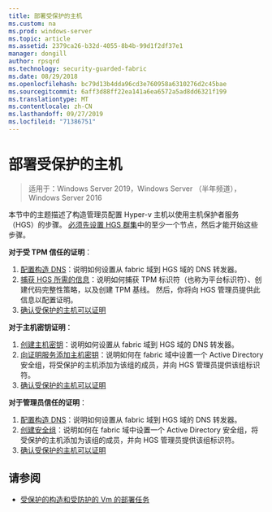 ```yaml
---
title: 部署受保护的主机
ms.custom: na
ms.prod: windows-server
ms.topic: article
ms.assetid: 2379ca26-b32d-4055-8b4b-99d1f2df37e1
manager: dongill
author: rpsqrd
ms.technology: security-guarded-fabric
ms.date: 08/29/2018
ms.openlocfilehash: bc79d13b4dda96cd3e760958a6310276d2c45bae
ms.sourcegitcommit: 6aff3d88ff22ea141a6ea6572a5ad8dd6321f199
ms.translationtype: MT
ms.contentlocale: zh-CN
ms.lasthandoff: 09/27/2019
ms.locfileid: "71386751"
---
```

# <a name="deploy-guarded-hosts"></a>部署受保护的主机

>适用于：Windows Server 2019，Windows Server （半年频道），Windows Server 2016

本节中的主题描述了构造管理员配置 Hyper-v 主机以使用主机保护者服务（HGS）的步骤。 [必须先设置 HGS 群集](guarded-fabric-setting-up-the-host-guardian-service-hgs.md)中的至少一个节点，然后才能开始这些步骤。

**对于受 TPM 信任的证明**：
1. [配置构造 DNS](guarded-fabric-configuring-fabric-dns.md)：说明如何设置从 fabric 域到 HGS 域的 DNS 转发器。
2. [捕获 HGS 所需的信息](guarded-fabric-tpm-trusted-attestation-capturing-hardware.md)：说明如何捕获 TPM 标识符（也称为平台标识符）、创建代码完整性策略，以及创建 TPM 基线。 然后，你将向 HGS 管理员提供此信息以配置证明。
3. [确认受保护的主机可以证明](guarded-fabric-confirm-hosts-can-attest-successfully.md)

**对于主机密钥证明**：
1. [创建主机密钥](guarded-fabric-create-host-key.md#create-a-host-key)：说明如何设置从 fabric 域到 HGS 域的 DNS 转发器。
2. [向证明服务添加主机密钥](guarded-fabric-create-host-key.md#add-the-host-key-to-the-attestation-service)：说明如何在 fabric 域中设置一个 Active Directory 安全组，将受保护的主机添加为该组的成员，并向 HGS 管理员提供该组标识符。 
3. [确认受保护的主机可以证明](guarded-fabric-confirm-hosts-can-attest-successfully.md)


**对于管理员信任的证明**：
1. [配置构造 DNS](guarded-fabric-configuring-fabric-dns.md)：说明如何设置从 fabric 域到 HGS 域的 DNS 转发器。
2. [创建安全组](guarded-fabric-admin-trusted-attestation-creating-a-security-group.md)：说明如何在 fabric 域中设置一个 Active Directory 安全组，将受保护的主机添加为该组的成员，并向 HGS 管理员提供该组标识符。 
3. [确认受保护的主机可以证明](guarded-fabric-confirm-hosts-can-attest-successfully.md)


## <a name="see-also"></a>请参阅

- [受保护的构造和受防护的 Vm 的部署任务](guarded-fabric-deploying-hgs-overview.md#deployment-tasks-for-guarded-fabrics-and-shielded-vms)
